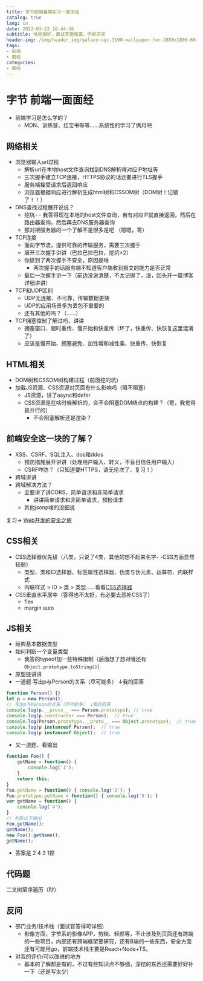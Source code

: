 ```yaml
---
title: 字节前端暑期实习一面凉经
catalog: true
lang: cn
date: 2022-03-23 16:44:56 
subtitle: 体验很好，面试官很和蔼，但是凉凉
header-img: /img/header_img/galaxy-ngc-3190-wallpaper-for-2880x1800-60-653.jpg
tags:
- 前端
- 面经
categories:
- 面经
---
```


# 字节 前端一面面经
- 前端学习是怎么学的？
    - MDN、训练营、红宝书等等……系统性的学习了俩月吧

## 网络相关
- 浏览器输入url过程
    - 解析url在本地host文件查询找到DNS解析得对应IP地址等
    - 三次握手建立TCP连接，HTTPS协议的话还要进行TLS握手
    - 服务端接受请求后返回响应
    - 浏览器根据响应进行解析生成html树和CSSOM树（DOM树！记错了！！）
- DNS查找过程展开说说？
    - 挖坑- - 我答得现在本地的host文件查询，若有对应IP就直接返回，然后在路由器查询，然后再去DNS服务器查询
    - 那对根服务器的一个了解不是很多是吧 （嗯嗯，寄）
- TCP连接
    - 面向字节流，提供可靠的传输服务，需要三次握手
    - 展开三次握手讲讲（巴拉巴拉巴拉，挖坑×2）
    - 你提到了两次握手不安全，原因是啥
        - 两次握手的话服务端不知道客户端收到报文的能力是否正常
    - 最后一次握手讲一下（前边没说清楚，不太记得了，淦，回头开一篇博客详细讲讲）
- TCP和UDP区别
    - UDP无连接、不可靠，传输数据更快
    - UDP的应用场景多为丢包不重要的
    - 还有其他的吗？（……）
- TCP拥塞控制了解过吗，讲讲
    - 拥塞窗口、超时重传、慢开始和快重传（坏了，快重传、快恢复这里混淆了）
    - 应该是慢开始、拥塞避免、加性增和减性乘、快重传、快恢复 

## HTML相关
- DOM树和CSSOM树构建过程（前面挖的坑）
- 加载JS资源、CSS资源对页面有什么影响吗（阻不阻塞）
    - JS资源，讲了async和defer
    - CSS资源是在啥时候解析的，会不会阻塞DOM结点的构建？（寄，我觉得是并行的）
        - 不会阻塞解析还是渲染？
## 前端安全这一块的了解？ 
- XSS、CSRF、SQL注入、dos和ddos
    - 预防措施展开讲讲（处理用户输入、转义，不盲目信任用户输入）
    - CSRF咋防？（只知道要HTTPS，语无伦次了，复习！）
- 跨域讲讲
- 跨域解决方法？
    - 主要讲了讲CORS，简单请求和非简单请求
        - 讲讲简单请求和非简单请求，预检请求
    - 其他jsonp啥的没细说

复习-> [Web开发的安全之旅](https://ysx.cosine.ren/cn/%E3%80%90%E7%AC%AC%E4%BA%8C%E5%B1%8A%E9%9D%92%E8%AE%AD%E8%90%A5-%E5%AF%92%E5%81%87%E5%89%8D%E7%AB%AF%E5%9C%BA%E3%80%91-%20Web%E5%BC%80%E5%8F%91%E7%9A%84%E5%AE%89%E5%85%A8%E4%B9%8B%E6%97%85/#CSRF%E6%94%BB%E5%87%BB%E9%98%B2%E5%BE%A1)

## CSS相关
- CSS选择器优先级（八类，只说了4类，其他的想不起来名字- -CSS方面显然较弱）
    - 类型、类和ID选择器、标签属性选择器、伪类与伪元素、运算符、内联样式
    - 内联样式 > ID > 类 > 类型……看看[CSS选择器](https://developer.mozilla.org/zh-CN/docs/Learn/CSS/Building_blocks/Selectors)
- CSS垂直水平居中（答得也不太好，有必要去恶补CSS了）
    - flex
    - margin auto


## JS相关
- 经典基本数据类型
- 如何判断一个变量类型
    - 我答的typeof加一些特殊限制（后面想了想对哦还有 `Object.prototype.toString()`）
- 原型链讲讲
- 一道题 写出p与Person的关系（尽可能多） ↓我的回答
```js
function Person() {}
let p = new Person();
// 写出p与Person的关系（尽可能多） ↓我的回答
console.log(p.__proto__ === Person.prototype); // true
console.log(p.constructor === Person);  // true
console.log(Person.prototype.__proto__ === Object.prototype);  // true
console.log(p instanceof Person);  // true
console.log(p instanceof Object);  // true
```
- 又一道题，看输出
```js
function Foo() {
    getName = function() {
        console.log('1');
    }
    return this;
}
Foo.getName = function() { console.log('2'); }
Foo.prototype.getName = function() { console.log('3'); }
var getName = function() {
    console.log('4');
}
// 判断以下输出
Foo.getName();          
getName();              
new Foo().getName();    
getName();             
```
- 答案是 2 4 3 1捏
## 代码题
二叉树层序遍历（秒）
## 反问
- 部门业务/技术栈（面试官答得可详细）
    - 影像方面，字节系的影像APP，剪映、轻颜等，不止涉及到页面还有跨端的一些项目，内部还有跨端框架要研究，还有B端的一些东西，安全方面还有可能用go，前端技术栈主要是React+Node+TS。
- 对我的评价/可以改进的地方
    - 基本的了解都是有的，不过有些知识点不够细，深挖的东西还需要好好补一下（还是写太少）